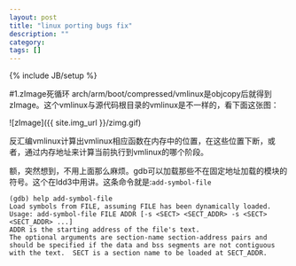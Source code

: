 ```yaml
---
layout: post
title: "linux porting bugs fix"
description: ""
category: 
tags: []
---
```

{% include JB/setup %}

#1.zImage死循环
arch/arm/boot/compressed/vmlinux是objcopy后就得到zImage。这个vmlinux与源代码根目录的vmlinux是不一样的，看下面这张图：

![zImage]({{ site.img_url }}/zimg.gif)

反汇编vmlinux计算出vmlinux相应函数在内存中的位置，在这些位置下断，或者，通过内存地址来计算当前执行到vmlinux的哪个阶段。

额，突然想到，不用上面那么麻烦。gdb可以加载那些不在固定地址加载的模块的符号。这个在ldd3中用讲。这条命令就是:`add-symbol-file`

    (gdb) help add-symbol-file
    Load symbols from FILE, assuming FILE has been dynamically loaded.
    Usage: add-symbol-file FILE ADDR [-s <SECT> <SECT_ADDR> -s <SECT> <SECT_ADDR> ...]
    ADDR is the starting address of the file's text.
    The optional arguments are section-name section-address pairs and
    should be specified if the data and bss segments are not contiguous
    with the text.  SECT is a section name to be loaded at SECT_ADDR.
